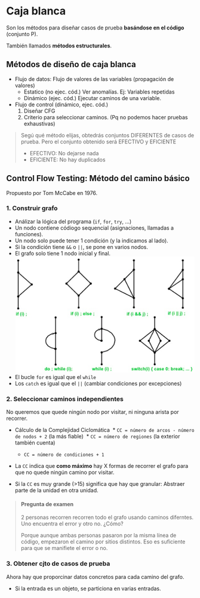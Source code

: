 # Caja blanca

Son los métodos para diseñar casos de prueba **basándose en el código** (conjunto P).

También llamados **métodos estructurales**.

## Métodos de diseño de caja blanca
* Flujo de datos: Flujo de valores de las variables (propagación de valores)
  * Estatico (no ejec. cód.) Ver anomalías. Ej: Variables repetidas
  * Dinámico (ejec. cód.) Ejecutar caminos de una variable.
* Flujo de control (dinámico, ejec. cód.)
  1. Diseñar CFG
  2. Criterio para seleccionar caminos. (Pq no podemos hacer pruebas exhaustivas)

> Segú qué método elijas, obtedrás conjuntos DIFERENTES de casos de prueba.
> Pero el conjunto obtenido será EFECTIVO y EFICIENTE
>
> * EFECTIVO: No dejarse nada
> * EFICIENTE: No hay duplicados

## Control Flow Testing: Método del camino básico

Propuesto por Tom McCabe en 1976.
 
### 1. Construir grafo
* Análizar la lógica del programa (`if`, `for`, `try`, ...)
* Un nodo contiene códiogo sequencial (asignaciones, llamadas a funciones).
* Un nodo solo puede tener 1 condición (y la indicamos al lado).
* Si la condición tiene `&&` o `||`, se pone en varios nodos.
* El grafo solo tiene 1 nodo inicial y final.
![logic](S02-CFT.png)
* El bucle `for` es igual que el `while`
* Los `catch` es igual que el `||` (cambiar condiciones por excepciones)

### 2. Seleccionar caminos independientes
No queremos que quede ningún nodo por visitar,
ni ninguna arista por recorrer.

* Cálculo de la Complejidad Ciclomática
  * `CC = número de arcos - número de nodos + 2` (la más fiable)
  * `CC = número de regiones` (la exterior también cuenta)
  * `CC = número de condiciones + 1`
  
* La `CC` indica que **como máximo** hay X formas de recorrer el grafo para que no quede ningún camino por visitar.
* Si la `CC` es muy grande (>15) significa que hay que granular: Abstraer parte de la unidad en otra unidad.

> #### Pregunta de examen
>
> 2 personas recorren recorren todo el grafo usando caminos diferntes. Uno encuentra el error y otro no. ¿Cómo?
>
> Porque aunque ambas personas pasaron por la misma línea de código, empezaron el camino por sitios distintos.
> Eso es suficiente para que se manifiete el error o no.

### 3. Obtener cjto de casos de prueba
Ahora hay que proporcinar datos concretos para cada camino del grafo.
* Si la entrada es un objeto, se particiona en varias entradas.
